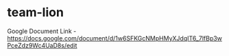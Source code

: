 # team-lion
Google Document Link - https://docs.google.com/document/d/1w6SFKGcNMpHMyXJdqIT6_7lfBp3wPceZdz9Wc4UaD8s/edit
